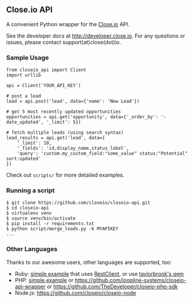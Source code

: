## Close.io API

A convenient Python wrapper for the [Close.io](https://close.io/) API.

See the developer docs at http://developer.close.io. For any questions or issues, please contact support(at)close(dot)io.

### Sample Usage
```
from closeio_api import Client
import urllib

api = Client('YOUR_API_KEY')

# post a lead
lead = api.post('lead', data={'name': 'New Lead'})

# get 5 most recently updated opportunities
opportunities = api.get('opportunity', data={'_order_by': '-date_updated', '_limit': 5})

# fetch multiple leads (using search syntax)
lead_results = api.get('lead', data={
    '_limit': 10,
    '_fields': 'id,display_name,status_label',
    'query': 'custom.my_custom_field:"some_value" status:"Potential" sort:updated'
})

```

Check out `scripts/` for more detailed examples.

### Running a script
```
$ git clone https://github.com/closeio/closeio-api.git
$ cd closeio-api
$ virtualenv venv
$ source venv/bin/activate
$ pip install -r requirements.txt
$ python script/merge_leads.py -k MYAPIKEY 
...

```

### Other Languages

Thanks to our awesome users, other languages are supported, too:
* Ruby: [simple example](https://gist.github.com/philfreo/9359930) that uses [RestClient](https://github.com/rest-client/rest-client), or use [taylorbrook's gem](https://github.com/taylorbrooks/closeio)
* PHP: [simple example](https://gist.github.com/philfreo/5406540) or https://github.com/loopline-systems/closeio-api-wrapper or https://github.com/TheDeveloper/closeio-php-sdk
* Node.js: https://github.com/closeio/closeio-node
